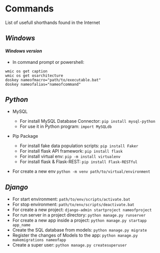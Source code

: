 # Commands
List of usefull shorthands found in the Internet

## ***Windows***

#### ***Windows version***
- In command prompt or powershell:

``` 
wmic os get caption
wmic os get osarchitecture
doskey nameofmacro="path/to/executable.bat"
doskey nameofalias="nameofcommand"
```

## ***Python***

- MySQL
  - For install MySQL Database Connector: `pip install mysql-python`
  - For use it in Python program: `import MySQLdb`
  
- Pip Package
  - For install fake data population scripts: `pip install Faker`
  - For install flask API framework: `pip install flask`
  - For install virtual env: `pip -m install virtualenv`
  - For install flask & Flask-REST: `pip install Flask-RESTful`
  
- For create a new env `python -m venv path/to/virtual/environment`
## ***Django***
- For start environment: `path/to/env/scripts/activate.bat`
- For stop environment:  `path/to/env/scripts/deactivate.bat`
- For create a new project: `django-admin startproject nameofproject`
- For run server in a project directory: `python manage.py runserver`
- For create a new app inside a project: `python manage.py startapp app_name`
- Create the SQL database from models: `python manage.py migrate`
- Register the changes of Models to the app: `python manage.py makemigrations nameofapp`
- Create a super user: `python manage.py createsuperuser`

